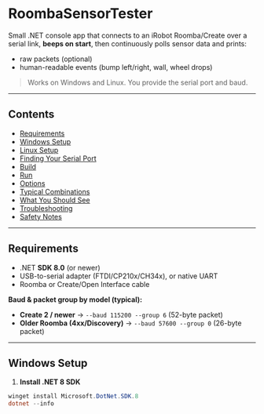 ﻿# RoombaSensorTester

Small .NET console app that connects to an iRobot Roomba/Create over a serial link, **beeps on start**, then continuously polls sensor data and prints:
- raw packets (optional)
- human-readable events (bump left/right, wall, wheel drops)

> Works on Windows and Linux. You provide the serial port and baud.

---

## Contents
- [Requirements](#requirements)
- [Windows Setup](#windows-setup)
- [Linux Setup](#linux-setup)
- [Finding Your Serial Port](#finding-your-serial-port)
- [Build](#build)
- [Run](#run)
- [Options](#options)
- [Typical Combinations](#typical-combinations)
- [What You Should See](#what-you-should-see)
- [Troubleshooting](#troubleshooting)
- [Safety Notes](#safety-notes)

---

## Requirements
- .NET **SDK 8.0** (or newer)
- USB-to-serial adapter (FTDI/CP210x/CH34x), or native UART
- Roomba or Create/Open Interface cable

**Baud & packet group by model (typical):**
- **Create 2 / newer** → `--baud 115200 --group 6` (52-byte packet)
- **Older Roomba (4xx/Discovery)** → `--baud 57600 --group 0` (26-byte packet)

---

## Windows Setup

1) **Install .NET 8 SDK**
```powershell
winget install Microsoft.DotNet.SDK.8
dotnet --info
